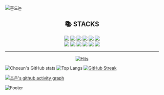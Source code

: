 

 ![ 흔드는 ](https://capsule-render.vercel.app/api?type=waving&fontColor=ffffff&height=200&text=✨LEE&nbsp;CHO&nbsp;EUN✨&fontAlignY=40&color=gradient&animation=blinking)

<div align=center>
 
  <h2>📚 STACKS</h2>

<div align=center>
  <img src="https://img.shields.io/badge/java-007396?style=for-the-badge&logo=java&logoColor=white">
  <img src="https://img.shields.io/badge/html5-E34F26?style=for-the-badge&logo=html5&logoColor=white">
  <img src="https://img.shields.io/badge/css-1572B6?style=for-the-badge&logo=css3&logoColor=white">
  <img src="https://img.shields.io/badge/javascript-F7DF1E?style=for-the-badge&logo=javascript&logoColor=black">
  <img src="https://img.shields.io/badge/jquery-0769AD?style=for-the-badge&logo=jquery&logoColor=white">
  <img src="https://img.shields.io/badge/oracle-F80000?style=for-the-badge&logo=oracle&logoColor=white">
  <br>
  <img src="https://img.shields.io/badge/spring-6DB33F?style=for-the-badge&logo=spring&logoColor=white">
  <img src="https://img.shields.io/badge/springboot-6DB33F?style=for-the-badge&logo=springboot&logoColor=white">
  <img src="https://img.shields.io/badge/bootstrap-7952B3?style=for-the-badge&logo=bootstrap&logoColor=white">
  <img src="https://img.shields.io/badge/apache tomcat-F8DC75?style=for-the-badge&logo=apachetomcat&logoColor=white">
  <img src="https://img.shields.io/badge/github-181717?style=for-the-badge&logo=github&logoColor=white">
  <img src="https://img.shields.io/badge/git-F05032?style=for-the-badge&logo=git&logoColor=white">
  
</div>
  
  <!--
**** is a ✨ _special_ ✨ repository because its `README.md` (this file) appears on your GitHub profile.
Here are some ideas to get you started:
- 🔭 I’m currently working on ...
- 🌱 I’m currently learning ...
- 👯 I’m looking to collaborate on ...
- 🤔 I’m looking for help with ...
- 💬 Ask me about ...
- 📫 How to reach me: ...
- 😄 Pronouns: ...
- ⚡ Fun fact: ...
-->
  </div>
  <hr>
  
<div align=center>
 
  [![Hits](https://hits.seeyoufarm.com/api/count/incr/badge.svg?url=https%3A%2F%2Fgithub.com%2F2CHOEUN&count_bg=%2384836D&title_bg=%23000000&icon=iconify.svg&icon_color=%23FFFFFF&title=cho&edge_flat=false)](https://hits.seeyoufarm.com)
 </div>

 
 ![Choeun's GitHub stats](https://github-readme-stats.vercel.app/api?username=2choeun&show_icons=true&theme=radical)
![Top Langs](https://github-readme-stats.vercel.app/api/top-langs/?username=2choeun&layout=demo&theme=onedark)
[![ GitHub Streak ](https://streak-stats.demolab.com?user=2choeun&theme=algolia&border_radius=4.6&date_format=%5BY.%5Dn.j)](https://git.io/streak-stats)


 
  [![초은's github activity graph](https://github-readme-activity-graph.cyclic.app/graph?username=2choeun&theme=rogue)](https://github.com/ashutosh00710/github-readme-activity-graph)


  
![Footer](https://capsule-render.vercel.app/api?type=waving&color=auto&height=200&section=footer&text=THANK&nbsp;YOU&fontColor=ffffff)


